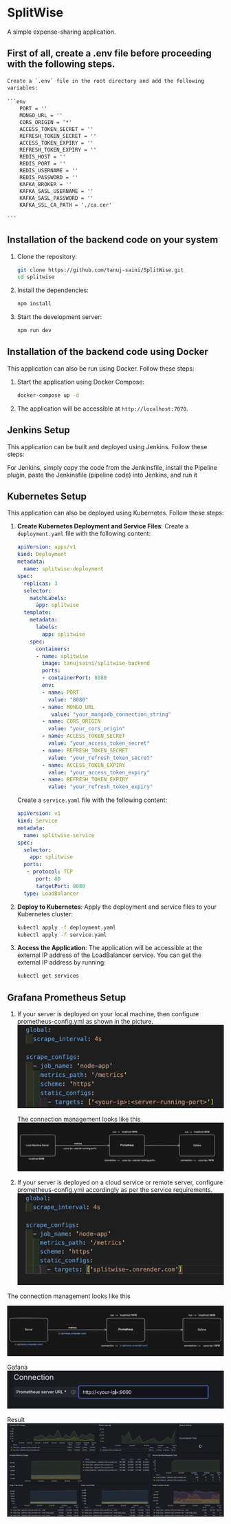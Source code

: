 # SplitWise

A simple expense-sharing application.

## First of all, create a .env file before proceeding with the following steps.
    Create a `.env` file in the root directory and add the following variables:

    ```env
        PORT = ''
        MONGO_URL = ''
        CORS_ORIGIN = '*'
        ACCESS_TOKEN_SECRET = ''
        REFRESH_TOKEN_SECRET = ''
        ACCESS_TOKEN_EXPIRY = ''
        REFRESH_TOKEN_EXPIRY = ''
        REDIS_HOST = ''
        REDIS_PORT = ''
        REDIS_USERNAME = ''
        REDIS_PASSWORD = ''
        KAFKA_BROKER = ''
        KAFKA_SASL_USERNAME = ''
        KAFKA_SASL_PASSWORD = ''
        KAFKA_SSL_CA_PATH = './ca.cer'

    ```


## Installation of the backend code on your system

1. Clone the repository:

    ```sh
    git clone https://github.com/tanuj-saini/SplitWise.git
    cd splitwise
    ```

2. Install the dependencies:

    ```sh
    npm install
    ```



3. Start the development server:

    ```sh
    npm run dev
    ```

## Installation of the backend code using Docker

This application can also be run using Docker. Follow these steps:

1. Start the application using Docker Compose:

    ```sh
    docker-compose up -d
    ```

2. The application will be accessible at `http://localhost:7070`.

## Jenkins Setup

This application can be built and deployed using Jenkins. Follow these steps:

For Jenkins, simply copy the code from the Jenkinsfile, install the Pipeline plugin, paste the Jenkinsfile (pipeline code) into Jenkins, and run it
    
## Kubernetes Setup

This application can also be deployed using Kubernetes. Follow these steps:

1. **Create Kubernetes Deployment and Service Files**:
    Create a `deployment.yaml` file with the following content:

    ```yaml
    apiVersion: apps/v1
    kind: Deployment
    metadata:
      name: splitwise-deployment
    spec:
      replicas: 3
      selector:
        matchLabels:
          app: splitwise
      template:
        metadata:
          labels:
            app: splitwise
        spec:
          containers:
          - name: splitwise
            image: tanujsaini/splitwise-backend
            ports:
            - containerPort: 8080
            env:
            - name: PORT
              value: "8080"
            - name: MONGO_URL
               value: "your_mongodb_connection_string"
            - name: CORS_ORIGIN
              value: "your_cors_origin"
            - name: ACCESS_TOKEN_SECRET
              value: "your_access_token_secret"
            - name: REFRESH_TOKEN_SECRET
              value: "your_refresh_token_secret"
            - name: ACCESS_TOKEN_EXPIRY
              value: "your_access_token_expiry"
            - name: REFRESH_TOKEN_EXPIRY
              value: "your_refresh_token_expiry"
    ```

    Create a `service.yaml` file with the following content:

    ```yaml
    apiVersion: v1
    kind: Service
    metadata:
      name: splitwise-service
    spec:
      selector:
        app: splitwise
      ports:
       - protocol: TCP
          port: 80
          targetPort: 8080
      type: LoadBalancer
    ```
2. **Deploy to Kubernetes**:
    Apply the deployment and service files to your Kubernetes cluster:

    ```sh
    kubectl apply -f deployment.yaml
    kubectl apply -f service.yaml
    ```

3. **Access the Application**:
    The application will be accessible at the external IP address of the LoadBalancer service. You can get the external IP address by running:

    ```sh
    kubectl get services
    ```

## Grafana Prometheus Setup

1.  If your server is deployed on your local machine, then configure prometheus-config.yml as shown in the picture.
    ![Prometheus Config local machine](images/prometheus-config-local-machine.png)

    The connection management looks like this
    ![Prometheus Config connection local](images/Connection-local.png)


2.  If your server is deployed on a cloud service or remote server, configure prometheus-config.yml accordingly as per the service requirements.
 ![Prometheus Config local machine](images/prometheus-config-server.png)

  The connection management looks like this
  
 ![Prometheus Config connection server](images/connection-server.png)


Gafana
![Prometheus Config connection gafana](images/Connection-gafana.png)


Result
![Prometheus Config connection result](images/result.png)


